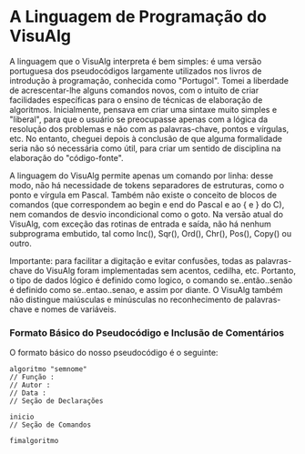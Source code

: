 # A Linguagem de Programação do VisuAlg    


A linguagem que o VisuAlg interpreta é bem simples: é uma versão portuguesa dos pseudocódigos 
largamente utilizados nos livros de introdução à programação, conhecida como "Portugol". Tomei a 
liberdade de acrescentar-lhe alguns comandos novos, com o intuito de criar facilidades específicas 
para o ensino de técnicas de elaboração de algoritmos. Inicialmente, pensava em criar uma sintaxe 
muito simples e "liberal", para que o usuário se preocupasse apenas com a lógica da resolução dos 
problemas e não com as palavras-chave, pontos e vírgulas, etc. No entanto, cheguei depois à 
conclusão de que alguma formalidade seria não só necessária como útil, para criar um sentido de 
disciplina na elaboração do "código-fonte".    


A linguagem do VisuAlg permite apenas um comando por linha: desse modo, não há necessidade de 
tokens separadores de estruturas, como o ponto e vírgula em Pascal. Também não existe o conceito 
de blocos de comandos (que correspondem ao begin e end do Pascal e ao { e } do C), nem comandos 
de desvio incondicional como o goto. Na versão atual do VisuAlg, com exceção das rotinas de 
entrada e saída, não há nenhum subprograma embutido, tal como Inc(), Sqr(), Ord(), Chr(), Pos(), 
Copy() ou outro.    


Importante: para facilitar a digitação e evitar confusões, todas as palavras-chave do VisuAlg foram 
implementadas sem acentos, cedilha, etc. Portanto, o tipo de dados lógico é definido como logico, o 
comando se..então..senão é definido como se..entao..senao, e assim por diante. O VisuAlg também 
não distingue maiúsculas e minúsculas no reconhecimento de palavras-chave e nomes de variáveis.    



### Formato Básico do Pseudocódigo e Inclusão de Comentários    


O formato básico do nosso pseudocódigo é o seguinte:
```visualg
algoritmo "semnome"
// Função :
// Autor :
// Data : 
// Seção de Declarações

inicio
// Seção de Comandos

fimalgoritmo
```
